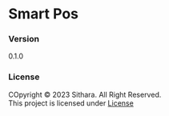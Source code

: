 # Smart Pos

### Version
0.1.0

### License
COpyright &copy; 2023 Sithara. All Right Reserved. <br>
This project is licensed under [License](LICENSE.txt)
